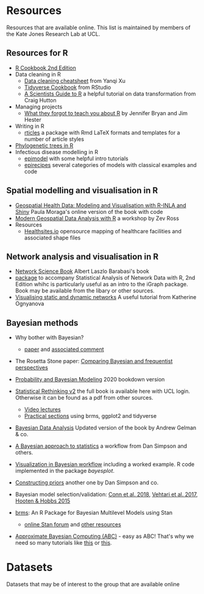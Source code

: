 # Resources
Resources that are available online. This list is maintained by members of the Kate Jones Research Lab at UCL.

## Resources for R

* [R Cookbook 2nd Edition](https://rc2e.com/)
* Data cleaning in R
  * [Data cleaning cheatsheet](https://www.yanqixu.com/My_R_Cheatsheet/data_cleaning_cheatsheet.html) from Yanqi Xu
  * [Tidyverse Cookbook](https://rstudio-education.github.io/tidyverse-cookbook/) from RStudio
  * [A Scientists Guide to R](https://craig.rbind.io/post/2019-12-30-asgr-2-1-data-transformation-part-1/) a helpful tutorial on data transformation from Craig Hutton
* Managing projects
  * [What they forgot to teach you about R](https://rstats.wtf/index.html) by Jennifer Bryan and Jim Hester
* Writing in R
  * [rticles](https://github.com/rstudio/rticles) a package with Rmd LaTeX formats and templates for a number of article styles
* [Phylogenetic trees in R](https://github.com/ArtPoon/ggfree)
* Infectious disease modelling in R
  * [epimodel](https://www.epimodel.org/tut.html) with some helpful intro tutorials
  * [epirecipes](http://epirecip.es/epicookbook/) several categories of models with classical examples and code

## Spatial modelling and visualisation in R

* [Geospatial Health Data: Modeling and Visualisation with R-INLA and Shiny](https://www.paulamoraga.com/book-geospatial/index.html) Paula Moraga's online version of the book with code
* [Modern Geospatial Data Analysis with R](http://files.zevross.com/workshops/spatial/slides/html/0-deck-list.html) a workshop by Zev Ross
* Resources
  * [Healthsites.io](https://healthsites.io/map?place=West%20Africa) opensource mapping of healthcare facilities and associated shape files

## Network analysis and visualisation in R

* [Network Science Book](http://networksciencebook.com/chapter/0) Albert Laszlo Barabasi's book
* [package](https://github.com/kolaczyk/sand) to accompany Statistical Analysis of Network Data with R, 2nd Edition whihc is particularly useful as an intro to the iGraph package. Book may be available from the libary or other sources. 
* [Visualising static and dynamic networks](https://kateto.net/network-visualization) A useful tutorial from Katherine Ognyanova

## Bayesian methods

* Why bother with Bayesian?
  * [paper](https://www.tandfonline.com/doi/full/10.1080/00031305.2018.1527253) and [associated comment](https://www.nature.com/articles/d41586-019-00857-9)
* The Rosetta Stone paper: [Comparing Bayesian and frequentist perspectives](https://link.springer.com/article/10.3758/s13423-016-1221-4)
* [Probability and Bayesian Modeling](https://bayesball.github.io/BOOK/probability-a-measurement-of-uncertainty.html) 2020 bookdown version
  
* [Statistical Rethinking v2](https://learning.oreilly.com/library/view/statistical-rethinking/9781482253481/) the full book is available here with UCL login. Otherwise it can be found as a pdf from other sources.
  * [Video lectures](https://xcelab.net/rm/statistical-rethinking/)
  * [Practical sections](https://bookdown.org/ajkurz/Statistical_Rethinking_recoded/) using brms, ggplot2 and tidyverse
* [Bayesian Data Analysis](http://www.stat.columbia.edu/~gelman/book/BDA3.pdf) Updated version of the book by Andrew Gelman & co.
* [A Bayesian approach to statistics](https://dpsimpson.github.io/pages/talks/Bayesian_Workflow.pdf) a workflow from Dan Simpson and others.
* [Visualization in Bayesian workflow](https://rss.onlinelibrary.wiley.com/doi/full/10.1111/rssa.12378) including a worked example. R code implemented in the package _bayesplot_.
* [Constructing priors](https://projecteuclid.org/euclid.ss/1491465621) another one by Dan Simpson and co.
* Bayesian model selection/validation: [Conn et al. 2018](https://esajournals.onlinelibrary.wiley.com/doi/full/10.1002/ecm.1314), [Vehtari et al. 2017](https://link.springer.com/article/10.1007/s11222-016-9696-4), [Hooten & Hobbs 2015](https://esajournals.onlinelibrary.wiley.com/doi/10.1890/14-0661.1) 
* [brms](https://cran.r-project.org/web/packages/brms/brms.pdf): An R Package for Bayesian Multilevel Models using Stan
  * [online Stan forum](https://discourse.mc-stan.org/) and [other resources](https://mc-stan.org/users/interfaces/brms)
* [Approximate Bayesian Computing (ABC)](https://arxiv.org/abs/1802.09720) - easy as ABC! That's why we need so many tutorials like [this](https://www.sciencedirect.com/science/article/pii/S0025556416300839?via%3Dihub) or [this](https://www.sciencedirect.com/science/article/pii/S0022249612000272).



# Datasets
Datasets that may be of interest to the group that are available online
